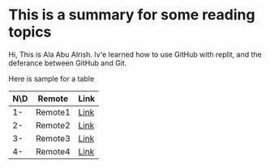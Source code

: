 # This is a summary for some reading topics

Hi, This is Ala Abu Alrish. Iv'e learned how to use GitHub with replit, and the deferance between GitHub and Git.

Here is sample for a table


N\D| Remote   | **Link**
-- |----------|--------------------------------
1- | Remote1  | [Link](https://github.com/remote1/example)
2- | Remote2  | [Link](https://github.com/remote1/example)
3- | Remote3  | [Link](https://github.com/remote1/example)
4- | Remote4  | [Link](https://github.com/remote1/example)


